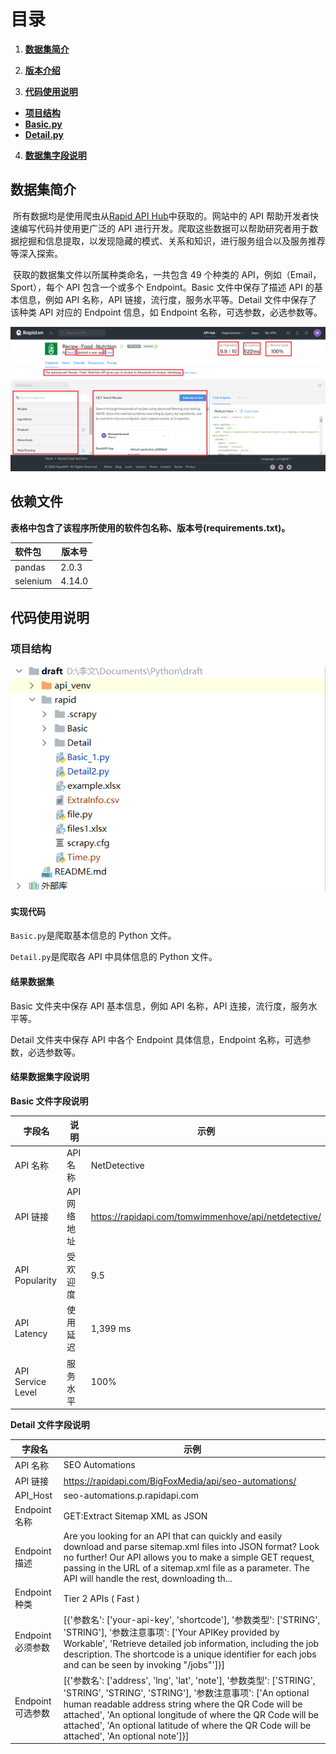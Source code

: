 # 目录

1. **[数据集简介](#数据集简介)**

2. **[版本介绍](#版本介绍)**

3. **[代码使用说明](#代码使用说明)**

- **[项目结构](#项目结构)**
- **[Basic.py](Basic.py)**
- **[Detail.py](Detail.py)**

4. **[数据集字段说明](#数据集字段说明)**

## 数据集简介

​ 所有数据均是使用爬虫从[Rapid API Hub](https://rapidapi.com/hub)中获取的。网站中的 API 帮助开发者快速编写代码并使用更广泛的 API 进行开发。爬取这些数据可以帮助研究者用于数据挖掘和信息提取，以发现隐藏的模式、关系和知识，进行服务组合以及服务推荐等深入探索。

​ 获取的数据集文件以所属种类命名，一共包含 49 个种类的 API，例如（Email，Sport），每个 API 包含一个或多个 Endpoint。Basic 文件中保存了描述 API 的基本信息，例如 API 名称，API 链接，流行度，服务水平等。Detail 文件中保存了该种类 API 对应的 Endpoint 信息，如 Endpoint 名称，可选参数，必选参数等。

![屏幕截图 2023-11-08 213652](./RESTful-API-Crawler/Static/index.png)

## 依赖文件

​ **表格中包含了该程序所使用的软件包名称、版本号(requirements.txt)。**

| 软件包   | 版本号 |
| :------- | ------ |
| pandas   | 2.0.3  |
| selenium | 4.14.0 |

## 代码使用说明

### 项目结构

![屏幕截图 2023-11-08 222343](./RESTful-API-Crawler/Static/project.png)

#### 实现代码

`Basic.py`是爬取基本信息的 Python 文件。

`Detail.py`是爬取各 API 中具体信息的 Python 文件。

#### 结果数据集

Basic 文件夹中保存 API 基本信息，例如 API 名称，API 连接，流行度，服务水平等。

Detail 文件夹中保存 API 中各个 Endpoint 具体信息，Endpoint 名称，可选参数，必选参数等。

#### 结果数据集字段说明

**Basic 文件字段说明**

| 字段名            | 说明         | 示例                                                 |
| ----------------- | ------------ | ---------------------------------------------------- |
| API 名称          | API 名称     | NetDetective                                         |
| API 链接          | API 网络地址 | https://rapidapi.com/tomwimmenhove/api/netdetective/ |
| API Popularity    | 受欢迎度     | 9.5                                                  |
| API Latency       | 使用延迟     | 1,399 ms                                             |
| API Service Level | 服务水平     | 100%                                                 |

**Detail 文件字段说明**

| 字段名            | 示例                                                                                                                                                                                                                                                                                                                                                     |
| ----------------- | -------------------------------------------------------------------------------------------------------------------------------------------------------------------------------------------------------------------------------------------------------------------------------------------------------------------------------------------------------- |
| API 名称          | SEO Automations                                                                                                                                                                                                                                                                                                                                          |
| API 链接          | https://rapidapi.com/BigFoxMedia/api/seo-automations/                                                                                                                                                                                                                                                                                                    |
| API_Host          | seo-automations.p.rapidapi.com                                                                                                                                                                                                                                                                                                                           |
| Endpoint 名称     | GET:Extract Sitemap XML as JSON                                                                                                                                                                                                                                                                                                                          |
| Endpoint 描述     | Are you looking for an API that can quickly and easily download and parse sitemap.xml files into JSON format? Look no further! Our API allows you to make a simple GET request, passing in the URL of a sitemap.xml file as a parameter. The API will handle the rest, downloading th...                                                                 |
| Endpoint 种类     | Tier 2 APIs ( Fast )                                                                                                                                                                                                                                                                                                                                     |
| Endpoint 必须参数 | [{'参数名': ['your-api-key', 'shortcode'], '参数类型': ['STRING', 'STRING'], '参数注意事项': ['Your APIKey provided by Workable', 'Retrieve detailed job information, including the job description. The shortcode is a unique identifier for each jobs and can be seen by invoking "/jobs"']}]                                                          |
| Endpoint 可选参数 | [{'参数名': ['address', 'lng', 'lat', 'note'], '参数类型': ['STRING', 'STRING', 'STRING', 'STRING'], '参数注意事项': ['An optional human readable address string where the QR Code will be attached', 'An optional longitude of where the QR Code will be attached', 'An optional latitude of where the QR Code will be attached', 'An optional note']}] |
